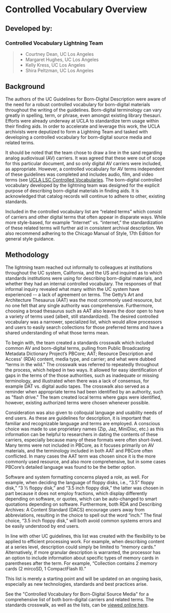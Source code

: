 # Controlled Vocabulary Overview

## Developed by:
### Controlled Vocabulary Lightning Team
  >*   Courtney Dean, UC Los Angeles
  >*   Margaret Hughes, UC Los Angeles
  >*   Kelly Kress, UC Los Angeles 
  >*   Shira Peltzman, UC Los Angeles
  
## Background
The authors of the UC Guidelines for Born-Digital Description were aware of the need for a robust controlled vocabulary for born-digital materials throughout the writing of the guidelines. Born-digital terminology can vary greatly in spelling, term, or phrase, even amongst existing library thesauri. Efforts were already underway at UCLA to standardize term usage within their finding aids. In order to accelerate and leverage this work, the UCLA archivists were deputized to form a Lightning Team and tasked with developing a controlled vocabulary for born-digital source media and related terms.

It should be noted that the team chose to draw a line in the sand regarding analog audiovisual (AV) carriers. It was agreed that these were out of scope for this particular document, and so only digital AV carriers were included, as appropriate. However, a controlled vocabulary for AV terms independent of these guidelines was completed and includes audio, film, and video terms (see [UCLA LSC Controlled Vocabularies](https://github.com/ucla-lsc/Controlled_Vocabularies). The born-digital controlled vocabulary developed by the lightning team was designed for the explicit purpose of describing born-digital materials in finding aids. It is acknowledged that catalog records will continue to adhere to other, existing standards.

Included in the controlled vocabulary list are “related terms” which consist of carriers and other digital terms that often appear in disparate ways. While more style-based, for example “Internet” vs. “internet,” the standardization of these related terms will further aid in consistent archival description. We also recommend adhering to the Chicago Manual of Style, 17th Edition for general style guidance. 

## Methodology
The lightning team reached out informally to colleagues at institutions throughout the UC system, California, and the US and inquired as to which standards institutions were using for describing born-digital materials, and whether they had an internal controlled vocabulary. The responses of that informal inquiry revealed what many within the UC system have experienced -- a lack of agreement on terms. The Getty’s Art and Architecture Thesaurus (AAT) was the most commonly used resource, but no one felt that any single authority was comprehensive. Furthermore, choosing a broad thesaurus such as AAT also leaves the door open to have a variety of terms used (albeit, still standardized). The desired controlled vocabulary was a narrower, specialized list, which would allow processors and users to easily search collections for those preferred terms and have a shared understanding of what those terms mean. 

To begin with, the team created a standards crosswalk which included common AV and born-digital terms, pulling from Public Broadcasting Metadata Dictionary Project’s PBCore; AAT; Resource Description and Access' (RDA) content, media type, and carrier; and what were dubbed “terms in the wild.” The crosswalk was referred to repeatedly throughout the process, which helped in two ways. It allowed for easy  identification of gaps in the terms of the those authorities, such as inadequate or missing terminology, and illustrated when there was a lack of consensus, for example DAT vs. digital audio tapes. The crosswalk also served as a reminder when appropriate terms had been identified by an authority, such as "flash drive." The team created local terms where gaps were identified, however, existing authorized terms were chosen whenever possible. 

Consideration was also given to colloquial language and usability needs of end users. As these are guidelines for description, it is important that familiar and recognizable language and terms are employed. A conscious choice was made to use proprietary names (Zip, Jaz, MiniDisc, etc.) as this information can be helpful to researchers in dating the contents of these carriers, especially because many of these formats were often short-lived. Many terms were not included in PBCore, as it focuses primarily on AV materials, and the terminology included in both AAT and PBCore often conflicted. In many cases the AAT term was chosen since it is the more commonly used resource, and also more comprehensive, but in some cases PBCore’s detailed language was found to be the better option. 

Software and system formatting concerns played a role, as well. For example, when deciding the language of floppy disks, i.e., “3.5” floppy disk,” “3 ½ floppy disk,” and “3.5 inch floppy disk,” the latter was chosen in part because it does not employ fractions, which display differently depending on software, or quotes, which can be auto-changed to smart quotations depending on software. Furthermore, both RDA and Describing Archives: A Content Standard (DACS) encourage users away from abbreviations, resulting in the choice to spell out the word “inch.” The final choice, “3.5 inch floppy disk,” will both avoid common systems errors and be easily understood by end users.

In line with other UC guidelines, this list was created with the flexibility to be applied to efficient processing work. For example, when describing content at a series level, description could simply be limited to “memory cards.” Alternatively, if more granular description is warranted, the processor has an option to include information about specific types of memory cards in parentheses after the term. For example, “Collection contains 2 memory cards (2 mircoSD, 1 CompactFlash II).”

This list is merely a starting point and will be updated on an ongoing basis, especially as new technologies, standards and best practices arise.

See the "Controlled Vocabulary for Born-Digital Source Media" for a comprehensive list of both born-digital carriers and related terms. The standards crosswalk, as well as the lists, can be [viewed online here](https://docs.google.com/spreadsheets/d/1Pwxks3DvivbHZP1QvDz6LpmpON19AYf483chhXmnHNw/edit?usp=sharing).




